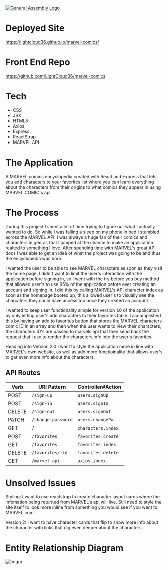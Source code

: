 [![General Assembly Logo](https://camo.githubusercontent.com/1a91b05b8f4d44b5bbfb83abac2b0996d8e26c92/687474703a2f2f692e696d6775722e636f6d2f6b6538555354712e706e67)](https://generalassemb.ly/education/web-development-immersive)


# Deployed Site
https://lightcloud36.github.io/marvel-comics/

# Front End Repo
https://github.com/LightCloud36/marvel-comics


# Tech

* CSS
* JSX
* HTML5
* Axios
* Express
* ReactStrap
* MARVEL API


# The Application

A MARVEL comics encyclopedia created with React and Express that lets you add characters to your favorites list where you can learn everything about the characters from their origins to what comics they appear in using MARVEL COMIC's api.

# The Process

During this project I spent a lot of time trying to figure out what I actually wanted to do. So while I was falling a sleep on my phone in bed I stumbled across the MARVEL API! I was always a huge fan of their comics and characters in genral, that I jumped at the chance to make an application realted to something I love. After spending time with MARVEL's great API docs I was able to get an idea of what the project was going to be and thus the encyclopedia was born.


I wanted the user to be able to see MARVEL characters as soon as they visit the home page. I didn't want to limit the user's interaction with the application before signing in, so I went with the try before you buy method that allowed user's to use 95% of the application before ever creating an account and signing in. I did this by calling MARVEL's API character index as soon as the homepage booted up, this allowed user's to visually see the charcaters they could have access too once they created an account.


I wanted to keep user functionality simple for version 1.0 of the application by only letting user's add characters to their favorites table. I accomplished this by having an add to favorites button that stores the MARVEL characters comic ID in an array and then when the user wants to view their characters, the characters ID's are passed to marvels api that then send back the request that i use to render the characters info into the user's favorites.

Heading into Version 2.0 I want to style the application more in line with MARVEL's own website, as well as add more functioinality that allows user's to get even more info about the characters.


## API Routes

| Verb   | URI Pattern            | Controller#Action |
|--------|------------------------|-------------------|
| POST   | `/sign-up`             | `users.signUp`    |
| POST   | `/sign-in`             | `users.signIn`    |
| DELETE | `/sign-out`            | `users.signOut`   |
| PATCH  | `/change-password`     | `users.changePw`  |
| GET    | `/`                    | `characters.index`|
| POST   | `/favorites`           | `favorites.create`|
| GET    | `/favorites`           | `favorites.index` |
| DELETE | `/favorites/:id`       | `favorites.delete`|
| GET    | `/marvel-api`          | `axios.index`     |

# Unsolved Issues
Styling: I want to use reactstrap to create character layout cards where the infomation being returned from MARVEL's api will live. Still need to style the site itself to look more inline from something you would see if you went to MARVEL.com.


Version 2: I want to have character cards that flip to show more info about the character with links that dig even deeper about the characters.

# Entity Relationship Diagram
![Imgur](https://imgur.com/FKd6HU1.jpg)
